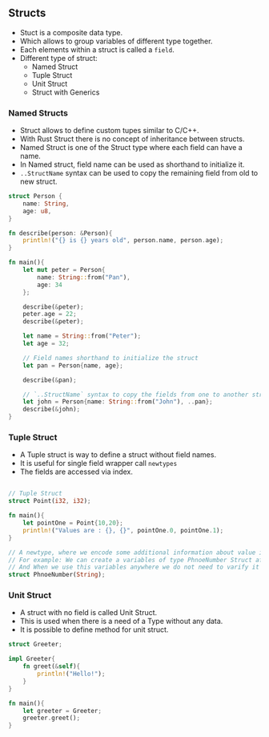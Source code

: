 ## Structs
- Stuct is a composite data type.
- Which allows to group variables of different type together.
- Each elements within a struct is called a `field`.
- Different type of struct:
    - Named Struct
    - Tuple Struct
    - Unit Struct
    - Struct with Generics


### Named Structs
- Struct allows to define custom tupes similar to C/C++.
- With Rust Struct there is no concept of inheritance between structs.
- Named Struct is one of the Struct type where each field can have a name. 
- In Named struct, field name can be used as shorthand to initialize it.
- `..StructName` syntax can be used to copy the remaining field from old to new struct.

```rust
struct Person {
    name: String,
    age: u8,
}

fn describe(person: &Person){
    println!("{} is {} years old", person.name, person.age);
}

fn main(){
    let mut peter = Person{
        name: String::from("Pan"),
        age: 34
    };

    describe(&peter);
    peter.age = 22;
    describe(&peter);

    let name = String::from("Peter");
    let age = 32;

    // Field names shorthand to initialize the struct
    let pan = Person{name, age};

    describe(&pan);

    // `..StructName` syntax to copy the fields from one to another struct
    let john = Person{name: String::from("John"), ..pan};
    describe(&john);
}
```

### Tuple Struct
- A Tuple struct is way to define a struct without field names.
- It is useful for single field wrapper call `newtypes`
- The fields are accessed via index.
```rust

// Tuple Struct
struct Point(i32, i32);

fn main(){
    let pointOne = Point{10,20};
    println!("Values are : {}, {}", pointOne.0, pointOne.1);
}


```

```rust
// A newtype, where we encode some additional information about value in primitive type
// For example: We can create a variables of type PhnoeNumber Struct after verifying the data
// And When we use this variables anywhere we do not need to varify it again
struct PhnoeNumber(String);
```

### Unit Struct
- A struct with no field is called Unit Struct.
- This is used when there is a need of a Type without any data. 
- It is possible to define method for unit struct. 
```rust
struct Greeter;

impl Greeter{
    fn greet(&self){
        println!("Hello!");
    }
}

fn main(){
    let greeter = Greeter;
    greeter.greet();
}
```
